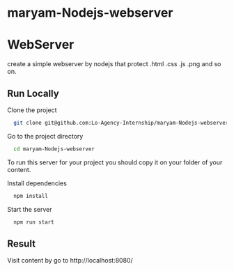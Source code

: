 # maryam-Nodejs-webserver
# WebServer
create a simple webserver by nodejs that protect .html .css .js .png and so on.
## Run Locally

Clone the project

```bash
  git clone git@github.com:Lo-Agency-Internship/maryam-Nodejs-webserver.git
```

Go to the project directory

```bash
  cd maryam-Nodejs-webserver
```
To run this server for your project you should copy it on your folder of your content.

Install dependencies

```bash
  npm install
```

Start the server

```bash
  npm run start
```
## Result
Visit content by go to  http://localhost:8080/  
